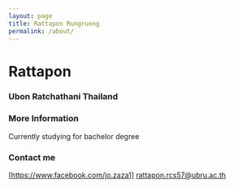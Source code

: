 ```yaml
---
layout: page
title: Rattapon Rungrueng
permalink: /about/
---
```


# Rattapon
### Ubon Ratchathani Thailand

### More Information
Currently studying for bachelor degree


### Contact me
[https://www.facebook.com/jo.zaza1]
[rattapon.rcs57@ubru.ac.th](mailto:email@domain.com)
